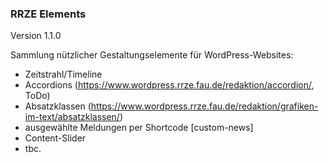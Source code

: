 ### RRZE Elements

Version 1.1.0

Sammlung nützlicher Gestaltungselemente für WordPress-Websites:

- Zeitstrahl/Timeline
- Accordions (https://www.wordpress.rrze.fau.de/redaktion/accordion/, ToDo)
- Absatzklassen (https://www.wordpress.rrze.fau.de/redaktion/grafiken-im-text/absatzklassen/)
- ausgewählte Meldungen per Shortcode [custom-news]
- Content-Slider
- tbc.